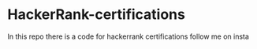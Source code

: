 # HackerRank-certifications
In this repo there is a code for hackerrank certifications 
follow me on insta 
